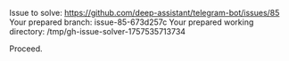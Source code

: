 Issue to solve: https://github.com/deep-assistant/telegram-bot/issues/85
Your prepared branch: issue-85-673d257c
Your prepared working directory: /tmp/gh-issue-solver-1757535713734

Proceed.